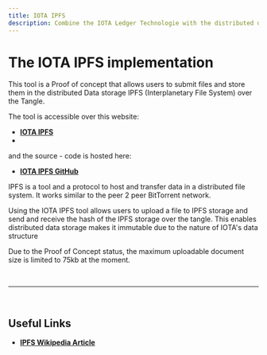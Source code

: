```yaml
---
title: IOTA IPFS
description: Combine the IOTA Ledger Technologie with the distributed data storage solution of the InterPlanetary File System IPFS.
---
```



# The IOTA IPFS implementation

This tool is a Proof of concept that allows users to submit files and store them in the distributed Data storage IPFS (Interplanetary File System) over the Tangle.

The tool is accessible over this website:

- **[IOTA IPFS](https://ipfs.iota.org/)**
- 
and the source - code is hosted here:

- **[IOTA IPFS GitHub](https://github.com/iotaledger/poc-ipfs)**


IPFS is a tool and a protocol to host and transfer data in a distributed file system. It works similar to the peer 2 peer BitTorrent network.

Using the IOTA IPFS tool allows users to upload a file to IPFS storage and send and receive the hash of the IPFS storage over the tangle. This enables distributed data storage makes it immutable due to the nature of IOTA's data structure

Due to the Proof of Concept status, the maximum uploadable document size is limited to 75kb at the moment.

<br/>

----

<br/>



## Useful Links
- **[IPFS Wikipedia Article](https://en.wikipedia.org/wiki/InterPlanetary_File_System)** 
